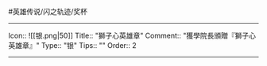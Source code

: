 #英雄传说/闪之轨迹/奖杯 

---

Icon:: ![[银.png|50]]
Title:: "獅子心英雄章"
Comment:: "獲學院長頒贈『獅子心英雄章』"
Type:: "银"
Tips:: ""
Order:: 2

---
